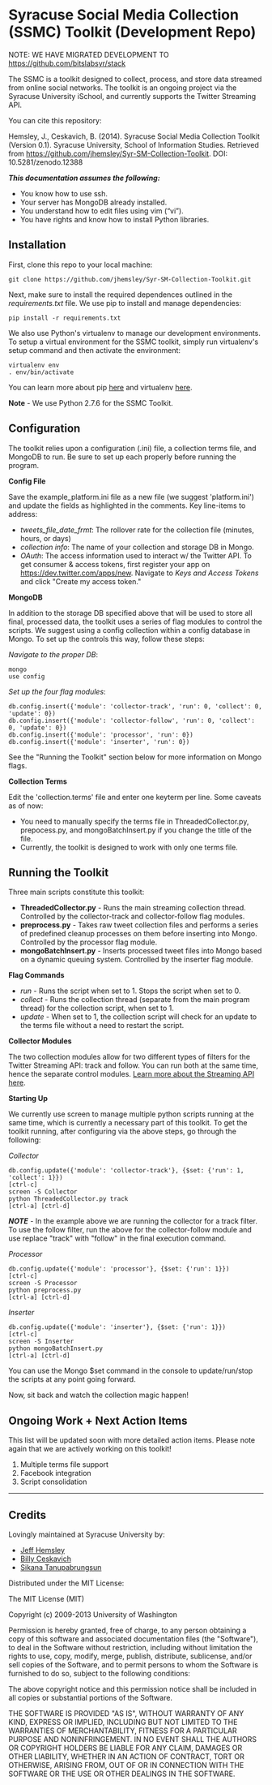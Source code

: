 Syracuse Social Media Collection (SSMC) Toolkit (Development Repo)
=========

NOTE: WE HAVE MIGRATED DEVELOPMENT TO https://github.com/bitslabsyr/stack



The SSMC is a toolkit designed to collect, process, and store data streamed from online social networks. The toolkit is an ongoing project via the Syracuse University iSchool, and currently supports the Twitter Streaming API.

You can cite this repository: 

Hemsley, J., Ceskavich, B. (2014). Syracuse Social Media Collection Toolkit (Version 0.1). Syracuse University, School of Information Studies. Retrieved from https://github.com/jhemsley/Syr-SM-Collection-Toolkit. DOI: 10.5281/zenodo.12388

**_This documentation assumes the following:_**

* You know how to use ssh.
* Your server has MongoDB already installed.
* You understand how to edit files using vim (“vi”).
* You have rights and know how to install Python libraries.

## Installation

First, clone this repo to your local machine:

```
git clone https://github.com/jhemsley/Syr-SM-Collection-Toolkit.git
```

Next, make sure to install the required dependences outlined in the _requirements.txt_ file. We use pip to install and manage dependencies:

```
pip install -r requirements.txt
```

We also use Python's virtualenv to manage our development environments. To setup a virtual environment for the SSMC toolkit, simply run virtualenv's setup command and then activate the environment:

    virtualenv env
    . env/bin/activate

You can learn more about pip [here](https://pypi.python.org/pypi/pip) and virtualenv [here](http://virtualenv.readthedocs.org/en/latest/).

**Note** - We use Python 2.7.6 for the SSMC Toolkit.

## Configuration

The toolkit relies upon a configuration (.ini) file, a collection terms file, and MongoDB to run. Be sure to set up each properly before running the program.

**Config File**

Save the example_platform.ini file as a new file (we suggest 'platform.ini') and update the fields as highlighted in the comments. Key line-items to address:

* _tweets_file_date_frmt_: The rollover rate for the collection file (minutes, hours, or days)
* _collection info_: The name of your collection and storage DB in Mongo.
* _OAuth_: The access information used to interact w/ the Twitter API. To get consumer & access tokens, first register your app on https://dev.twitter.com/apps/new. Navigate to _Keys and Access Tokens_ and click "Create my access token."

**MongoDB**

In addition to the storage DB specified above that will be used to store all final, processed data, the toolkit uses a series of flag modules to control the scripts. We suggest using a config collection within a config database in Mongo. To set up the controls this way, follow these steps:

_Navigate to the proper DB_:

    mongo
    use config

_Set up the four flag modules_:

    db.config.insert({'module': 'collector-track', 'run': 0, 'collect': 0, 'update': 0})
    db.config.insert({'module': 'collector-follow', 'run': 0, 'collect': 0, 'update': 0})
    db.config.insert({'module': 'processor', 'run': 0})
    db.config.insert({'module': 'inserter', 'run': 0})

See the "Running the Toolkit" section below for more information on Mongo flags.

**Collection Terms**

Edit the 'collection.terms' file and enter one keyterm per line. Some caveats as of now:

* You need to manually specify the terms file in ThreadedCollector.py, prepocess.py, and mongoBatchInsert.py if you change the title of the file.
* Currently, the toolkit is designed to work with only one terms file.

## Running the Toolkit

Three main scripts constitute this toolkit:

* **ThreadedCollector.py** - Runs the main streaming collection thread. Controlled by the collector-track and collector-follow flag modules.
* **preprocess.py** - Takes raw tweet collection files and performs a series of predefined cleanup processes on them before inserting into Mongo. Controlled by the processor flag module.
* **mongoBatchInsert.py** - Inserts processed tweet files into Mongo based on a dynamic queuing system. Controlled by the inserter flag module.

**Flag Commands**

* _run_ - Runs the script when set to 1. Stops the script when set to 0.
* _collect_ - Runs the collection thread (separate from the main program thread) for the collection script, when set to 1.
* _update_ - When set to 1, the collection script will check for an update to the terms file without a need to restart the script.

**Collector Modules**

The two collection modules allow for two different types of filters for the Twitter Streaming API: track and follow. You can run both at the same time, hence the separate control modules. [Learn more about the Streaming API here](https://dev.twitter.com/streaming/overview).

**Starting Up**

We currently use screen to manage multiple python scripts running at the same time, which is currently a necessary part of this toolkit. To get the toolkit running, after configuring via the above steps, go through the following:

_Collector_

    db.config.update({'module': 'collector-track'}, {$set: {'run': 1, 'collect': 1}})
    [ctrl-c]
    screen -S Collector
    python ThreadedCollector.py track
    [ctrl-a] [ctrl-d]

**_NOTE_** - In the example above we are running the collector for a track filter. To use the follow filter, run the above for the collector-follow module and use replace "track" with "follow" in the final execution command.

_Processor_

    db.config.update({'module': 'processor'}, {$set: {'run': 1}})
    [ctrl-c]
    screen -S Processor
    python preprocess.py
    [ctrl-a] [ctrl-d]

_Inserter_

    db.config.update({'module': 'inserter'}, {$set: {'run': 1}})
    [ctrl-c]
    screen -S Inserter
    python mongoBatchInsert.py
    [ctrl-a] [ctrl-d]

You can use the Mongo $set command in the console to update/run/stop the scripts at any point going forward.

Now, sit back and watch the collection magic happen!

## Ongoing Work + Next Action Items

This list will be updated soon with more detailed action items. Please note again that we are actively working on this toolkit!

1. Multiple terms file support
2. Facebook integration
3. Script consolidation

---

## Credits

Lovingly maintained at Syracuse University by:

* [Jeff Hemsley](https://github.com/jhemsley)
* [Billy Ceskavich](https://github.com/bceskavich/)
* [Sikana Tanupabrungsun](https://github.com/Sikana)

Distributed under the MIT License:

The MIT License (MIT)

Copyright (c) 2009-2013 University of Washington

Permission is hereby granted, free of charge, to any person obtaining a copy of this software and associated documentation files (the "Software"), to deal in the Software without restriction, including without limitation the rights to use, copy, modify, merge, publish, distribute, sublicense, and/or sell copies of the Software, and to permit persons to whom the Software is furnished to do so, subject to the following conditions:

The above copyright notice and this permission notice shall be included in all copies or substantial portions of the Software.

THE SOFTWARE IS PROVIDED "AS IS", WITHOUT WARRANTY OF ANY KIND, EXPRESS OR IMPLIED, INCLUDING BUT NOT LIMITED TO THE WARRANTIES OF MERCHANTABILITY, FITNESS FOR A PARTICULAR PURPOSE AND NONINFRINGEMENT. IN NO EVENT SHALL THE AUTHORS OR COPYRIGHT HOLDERS BE LIABLE FOR ANY CLAIM, DAMAGES OR OTHER LIABILITY, WHETHER IN AN ACTION OF CONTRACT, TORT OR OTHERWISE, ARISING FROM, OUT OF OR IN CONNECTION WITH THE SOFTWARE OR THE USE OR OTHER DEALINGS IN THE SOFTWARE.
